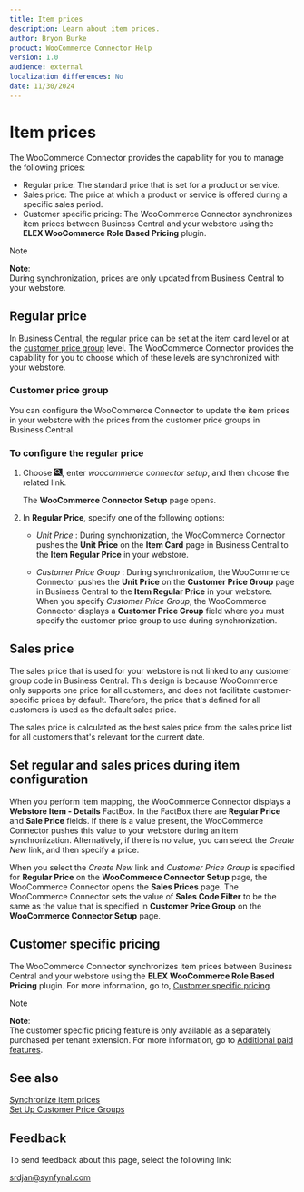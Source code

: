 ```yaml
---
title: Item prices
description: Learn about item prices.
author: Bryon Burke
product: WooCommerce Connector Help
version: 1.0
audience: external
localization differences: No
date: 11/30/2024
---
```


<!-- markdownlint-disable MD006 MD007 MD009 MD024 MD025 MD033 -->
<!--// cspell:ignore  markdownlint allowfullscreen keyframes woocommerce Webstore ELEX -->

# Item prices

The WooCommerce Connector provides the capability for you to manage the following prices:

- Regular price: The standard price that is set for a product or service.
- Sales price: The price at which a product or service is offered during a specific sales period.
- Customer specific pricing: The WooCommerce Connector synchronizes item prices between Business Central and your webstore using the <b>ELEX WooCommerce Role Based Pricing</b> plugin.

> [!NOTE]
> <b>Note</b>:<br>During synchronization, prices are only updated from Business Central to your webstore.

## Regular price

In Business Central, the regular price can be set at the item card level or at the <a href="item-prices.md#customer-price-group">customer price group</a> level. The WooCommerce Connector provides the capability for you to choose which of these levels are synchronized with your webstore.

### Customer price group

You can configure the WooCommerce Connector to update the item prices in your webstore with the prices from the customer price groups in Business Central.

### To configure the regular price

1. Choose ![Lightbulb that opens the Tell Me feature.](media/ui-search/search_small.png "Tell me what you want to do"), enter <i>woocommerce connector setup</i>, and then choose the related link.

   The <b>WooCommerce Connector Setup</b> page opens.

1. In <b>Regular Price</b>, specify one of the following options:

     - <i>Unit Price</i> : During synchronization, the WooCommerce Connector pushes the <b>Unit Price</b> on the <b>Item Card</b> page in Business Central to the <b>Item Regular Price</b> in your webstore.

     - <i>Customer Price Group</i> : During synchronization, the WooCommerce Connector pushes the <b>Unit Price</b> on the <b>Customer Price Group</b> page in Business Central to the <b>Item Regular Price</b> in your webstore. When you specify <i>Customer Price Group</i>, the WooCommerce Connector displays a <b>Customer Price Group</b> field where you must specify the customer price group to use during synchronization.

## Sales price

The sales price that is used for your webstore is not linked to any customer group code in Business Central. This design is because WooCommerce only supports one price for all customers, and does not facilitate customer-specific prices by default. Therefore, the price that's defined for all customers is used as the default sales price.

The sales price is calculated as the best sales price from the sales price list for all customers that's relevant for the current date.

## Set regular and sales prices during item configuration

When you perform item mapping, the WooCommerce Connector displays a <b>Webstore Item - Details</b> FactBox. In the FactBox there are <b>Regular Price</b> and <b>Sale Price</b> fields. If there is a value present, the WooCommerce Connector pushes this value to your webstore during an item synchronization. Alternatively, if there is no value, you can select the <i>Create New</i> link, and then specify a price. 

When you select the <i>Create New</i> link and <i>Customer Price Group</i> is specified for <b>Regular Price</b> on the <b>WooCommerce Connector Setup</b> page, the WooCommerce Connector opens the <b>Sales Prices</b> page. The WooCommerce Connector sets the value of <b>Sales Code Filter</b> to be the same as the value that is specified in <b>Customer Price Group</b> on the <b>WooCommerce Connector Setup</b> page.

## Customer specific pricing

The WooCommerce Connector synchronizes item prices between Business Central and your webstore using the <b>ELEX WooCommerce Role Based Pricing</b> plugin. For more information, go to, [Customer specific pricing](customer-specific-pricing.md).

> [!NOTE]
> <b>Note</b>:<br>The customer specific pricing feature is only available as a separately purchased per tenant extension. For more information, go to [Additional paid features](additional-paid-features.md).
 
## See also

[Synchronize item prices](synchronize-item-prices.md)  
<a href="https://learn.microsoft.com/en-us/dynamics365/business-central/sales-how-to-set-up-customer-price-groups" target="_blank">Set Up Customer Price Groups</a>  

## Feedback

To send feedback about this page, select the following link:

[srdjan@synfynal.com](mailto:srdjan@synfynal.com?subject=Documentation%20Feedback%20Product%20Docs:%20item-prices)
